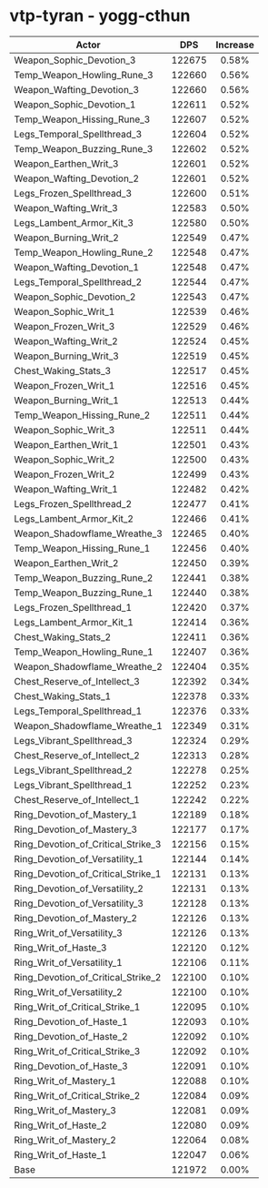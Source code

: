 # vtp-tyran - yogg-cthun
| Actor | DPS | Increase |
|---|:---:|:---:|
|Weapon_Sophic_Devotion_3|122675|0.58%|
|Temp_Weapon_Howling_Rune_3|122660|0.56%|
|Weapon_Wafting_Devotion_3|122660|0.56%|
|Weapon_Sophic_Devotion_1|122611|0.52%|
|Temp_Weapon_Hissing_Rune_3|122607|0.52%|
|Legs_Temporal_Spellthread_3|122604|0.52%|
|Temp_Weapon_Buzzing_Rune_3|122602|0.52%|
|Weapon_Earthen_Writ_3|122601|0.52%|
|Weapon_Wafting_Devotion_2|122601|0.52%|
|Legs_Frozen_Spellthread_3|122600|0.51%|
|Weapon_Wafting_Writ_3|122583|0.50%|
|Legs_Lambent_Armor_Kit_3|122580|0.50%|
|Weapon_Burning_Writ_2|122549|0.47%|
|Temp_Weapon_Howling_Rune_2|122548|0.47%|
|Weapon_Wafting_Devotion_1|122548|0.47%|
|Legs_Temporal_Spellthread_2|122544|0.47%|
|Weapon_Sophic_Devotion_2|122543|0.47%|
|Weapon_Sophic_Writ_1|122539|0.46%|
|Weapon_Frozen_Writ_3|122529|0.46%|
|Weapon_Wafting_Writ_2|122524|0.45%|
|Weapon_Burning_Writ_3|122519|0.45%|
|Chest_Waking_Stats_3|122517|0.45%|
|Weapon_Frozen_Writ_1|122516|0.45%|
|Weapon_Burning_Writ_1|122513|0.44%|
|Temp_Weapon_Hissing_Rune_2|122511|0.44%|
|Weapon_Sophic_Writ_3|122511|0.44%|
|Weapon_Earthen_Writ_1|122501|0.43%|
|Weapon_Sophic_Writ_2|122500|0.43%|
|Weapon_Frozen_Writ_2|122499|0.43%|
|Weapon_Wafting_Writ_1|122482|0.42%|
|Legs_Frozen_Spellthread_2|122477|0.41%|
|Legs_Lambent_Armor_Kit_2|122466|0.41%|
|Weapon_Shadowflame_Wreathe_3|122465|0.40%|
|Temp_Weapon_Hissing_Rune_1|122456|0.40%|
|Weapon_Earthen_Writ_2|122450|0.39%|
|Temp_Weapon_Buzzing_Rune_2|122441|0.38%|
|Temp_Weapon_Buzzing_Rune_1|122440|0.38%|
|Legs_Frozen_Spellthread_1|122420|0.37%|
|Legs_Lambent_Armor_Kit_1|122414|0.36%|
|Chest_Waking_Stats_2|122411|0.36%|
|Temp_Weapon_Howling_Rune_1|122407|0.36%|
|Weapon_Shadowflame_Wreathe_2|122404|0.35%|
|Chest_Reserve_of_Intellect_3|122392|0.34%|
|Chest_Waking_Stats_1|122378|0.33%|
|Legs_Temporal_Spellthread_1|122376|0.33%|
|Weapon_Shadowflame_Wreathe_1|122349|0.31%|
|Legs_Vibrant_Spellthread_3|122324|0.29%|
|Chest_Reserve_of_Intellect_2|122313|0.28%|
|Legs_Vibrant_Spellthread_2|122278|0.25%|
|Legs_Vibrant_Spellthread_1|122252|0.23%|
|Chest_Reserve_of_Intellect_1|122242|0.22%|
|Ring_Devotion_of_Mastery_1|122189|0.18%|
|Ring_Devotion_of_Mastery_3|122177|0.17%|
|Ring_Devotion_of_Critical_Strike_3|122156|0.15%|
|Ring_Devotion_of_Versatility_1|122144|0.14%|
|Ring_Devotion_of_Critical_Strike_1|122131|0.13%|
|Ring_Devotion_of_Versatility_2|122131|0.13%|
|Ring_Devotion_of_Versatility_3|122128|0.13%|
|Ring_Devotion_of_Mastery_2|122126|0.13%|
|Ring_Writ_of_Versatility_3|122126|0.13%|
|Ring_Writ_of_Haste_3|122120|0.12%|
|Ring_Writ_of_Versatility_1|122106|0.11%|
|Ring_Devotion_of_Critical_Strike_2|122100|0.10%|
|Ring_Writ_of_Versatility_2|122100|0.10%|
|Ring_Writ_of_Critical_Strike_1|122095|0.10%|
|Ring_Devotion_of_Haste_1|122093|0.10%|
|Ring_Devotion_of_Haste_2|122092|0.10%|
|Ring_Writ_of_Critical_Strike_3|122092|0.10%|
|Ring_Devotion_of_Haste_3|122091|0.10%|
|Ring_Writ_of_Mastery_1|122088|0.10%|
|Ring_Writ_of_Critical_Strike_2|122084|0.09%|
|Ring_Writ_of_Mastery_3|122081|0.09%|
|Ring_Writ_of_Haste_2|122080|0.09%|
|Ring_Writ_of_Mastery_2|122064|0.08%|
|Ring_Writ_of_Haste_1|122047|0.06%|
|Base|121972|0.00%|
